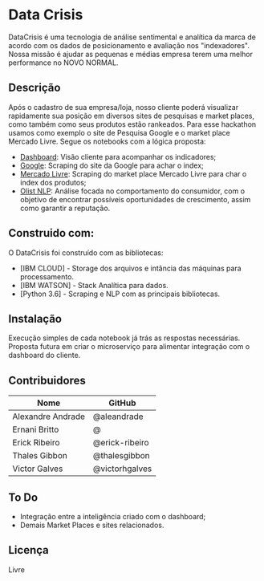 # Data Crisis

DataCrisis é uma tecnologia de análise sentimental e analítica da marca de acordo com os dados de posicionamento e avaliação nos "indexadores". Nossa missão é ajudar as pequenas e médias empresa terem uma melhor performance no NOVO NORMAL.


## Descrição

Após o cadastro de sua empresa/loja, nosso cliente poderá visualizar rapidamente sua posição em diversos sites de pesquisas e market places, como também como seus produtos estão rankeados. Para esse hackathon usamos como exemplo o site de Pesquisa Google e o market place Mercado Livre. Segue os notebooks com a lógica proposta:

  - [Dashboard](http://datachallenge.erickribeiro.me/): Visão cliente para acompanhar os indicadores;
  - [Google](https://github.com/thalesgibbon/data_challenge_santander/blob/master/Google.ipynb): Scraping do site da Google para achar o index;
  - [Mercado Livre](https://github.com/thalesgibbon/data_challenge_santander/blob/master/MercadoLivre.ipynb): Scraping do market place Mercado Livre para char o index dos produtos;
  - [Olist NLP](https://github.com/thalesgibbon/data_challenge_santander/blob/master/Data_Challenge_NLP.ipynb): Análise focada no comportamento do consumidor, com o objetivo de encontrar possíveis oportunidades de crescimento, assim como garantir a reputação.
  
## Construido com:

O DataCrisis foi construído com as bibliotecas:

* [IBM CLOUD] - Storage dos arquivos e intância das máquinas para processamento.
* [IBM WATSON] - Stack Analítica para dados.
* [Python 3.6] - Scraping e NLP com as principais bibliotecas.


## Instalação

Execução simples de cada notebook já trás as respostas necessárias. Proposta futura em criar o microserviço para alimentar integração com o dashboard do cliente.

## Contribuidores

| Nome | GitHub 
|---|---|
| Alexandre Andrade | @aleandrade |
| Ernani Britto | @ |
| Erick Ribeiro  | @erick-ribeiro |
| Thales Gibbon | @thalesgibbon |
| Victor Galves  | @victorhgalves  |

## To Do

 - Integração entre a inteligência criado com o dashboard;
 - Demais Market Places e sites relacionados.

## Licença

Livre


